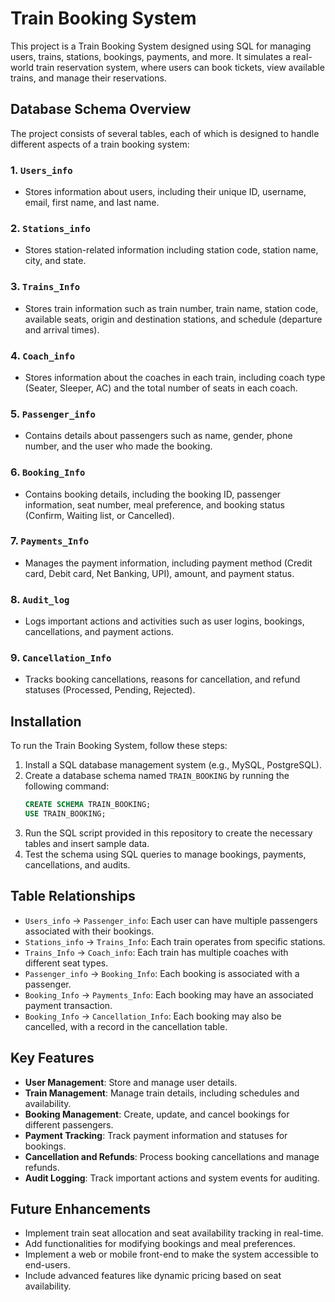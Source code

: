 # Train Booking System

This project is a Train Booking System designed using SQL for managing users, trains, stations, bookings, payments, and more. It simulates a real-world train reservation system, where users can book tickets, view available trains, and manage their reservations.

## Database Schema Overview

The project consists of several tables, each of which is designed to handle different aspects of a train booking system:

### 1. `Users_info`
- Stores information about users, including their unique ID, username, email, first name, and last name.

### 2. `Stations_info`
- Stores station-related information including station code, station name, city, and state.

### 3. `Trains_Info`
- Stores train information such as train number, train name, station code, available seats, origin and destination stations, and schedule (departure and arrival times).

### 4. `Coach_info`
- Stores information about the coaches in each train, including coach type (Seater, Sleeper, AC) and the total number of seats in each coach.

### 5. `Passenger_info`
- Contains details about passengers such as name, gender, phone number, and the user who made the booking.

### 6. `Booking_Info`
- Contains booking details, including the booking ID, passenger information, seat number, meal preference, and booking status (Confirm, Waiting list, or Cancelled).

### 7. `Payments_Info`
- Manages the payment information, including payment method (Credit card, Debit card, Net Banking, UPI), amount, and payment status.

### 8. `Audit_log`
- Logs important actions and activities such as user logins, bookings, cancellations, and payment actions.

### 9. `Cancellation_Info`
- Tracks booking cancellations, reasons for cancellation, and refund statuses (Processed, Pending, Rejected).

## Installation

To run the Train Booking System, follow these steps:

1. Install a SQL database management system (e.g., MySQL, PostgreSQL).
2. Create a database schema named `TRAIN_BOOKING` by running the following command:
    ```sql
    CREATE SCHEMA TRAIN_BOOKING;
    USE TRAIN_BOOKING;
    ```
3. Run the SQL script provided in this repository to create the necessary tables and insert sample data.
4. Test the schema using SQL queries to manage bookings, payments, cancellations, and audits.

## Table Relationships

- `Users_info` → `Passenger_info`: Each user can have multiple passengers associated with their bookings.
- `Stations_info` → `Trains_Info`: Each train operates from specific stations.
- `Trains_Info` → `Coach_info`: Each train has multiple coaches with different seat types.
- `Passenger_info` → `Booking_Info`: Each booking is associated with a passenger.
- `Booking_Info` → `Payments_Info`: Each booking may have an associated payment transaction.
- `Booking_Info` → `Cancellation_Info`: Each booking may also be cancelled, with a record in the cancellation table.

## Key Features

- **User Management**: Store and manage user details.
- **Train Management**: Manage train details, including schedules and availability.
- **Booking Management**: Create, update, and cancel bookings for different passengers.
- **Payment Tracking**: Track payment information and statuses for bookings.
- **Cancellation and Refunds**: Process booking cancellations and manage refunds.
- **Audit Logging**: Track important actions and system events for auditing.


## Future Enhancements

- Implement train seat allocation and seat availability tracking in real-time.
- Add functionalities for modifying bookings and meal preferences.
- Implement a web or mobile front-end to make the system accessible to end-users.
- Include advanced features like dynamic pricing based on seat availability.


